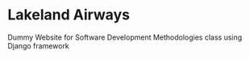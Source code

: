 # Lakeland Airways
Dummy Website for Software Development Methodologies class using Django framework


